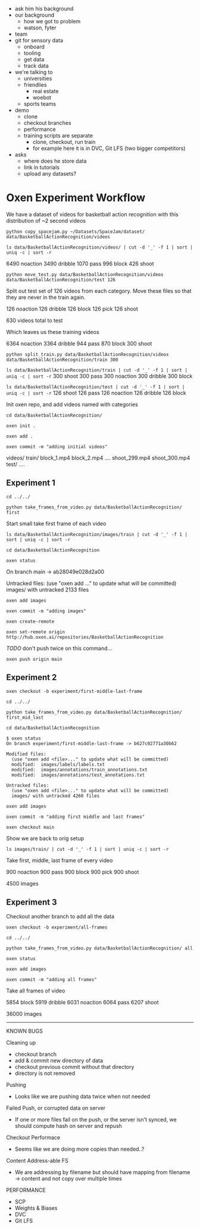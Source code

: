 
- ask him his background
- our background
    - how we got to problem
    - watson, fyter
- team
- git for sensory data
    - onboard
    - tooling
    - get data
    - track data
- we're talking to
    - universities
    - friendlies
        - real estate
        - woebot
    - sports teams
- demo
    - clone
    - checkout branches
    - performance
    - training scripts are separate
        - clone, checkout, run train
        - for example here it is in DVC, Git LFS (two bigger competitors)
- asks
    - where does he store data
    - link in tutorials
    - upload any datasets?


# Oxen Experiment Workflow

We have a dataset of videos for basketball action recognition with this distribution of ~2 second videos

`python copy_spacejam.py ~/Datasets/SpaceJam/dataset/ data/BasketballActionRecognition/videos`

`ls data/BasketballActionRecognition/videos/ | cut -d '_' -f 1 | sort | uniq -c | sort -r`

6490 noaction
3490 dribble
1070 pass
 996 block
 426 shoot

`python move_test.py data/BasketballActionRecognition/videos data/BasketballActionRecognition/test 126`

Split out test set of 126 videos from each category. Move these files so that they are never in the train again.

126 noaction
126 dribble
126 block
126 pick
126 shoot

630 videos total to test

Which leaves us these training videos

6364 noaction
3364 dribble
 944 pass
 870 block
 300 shoot

`python split_train.py data/BasketballActionRecognition/videos data/BasketballActionRecognition/train 300`

`ls data/BasketballActionRecognition/train | cut -d '_' -f 1 | sort | uniq -c | sort -r`
 300 shoot
 300 pass
 300 noaction
 300 dribble
 300 block

`ls data/BasketballActionRecognition/test | cut -d '_' -f 1 | sort | uniq -c | sort -r`
 126 shoot
 126 pass
 126 noaction
 126 dribble
 126 block

Init oxen repo, and add videos named with categories

`cd data/BasketballActionRecognition/`

`oxen init .`

`oxen add .`

`oxen commit -m "adding initial videos"`

videos/
    train/
        block_1.mp4
        block_2.mp4
        ....
        shoot_299.mp4
        shoot_300.mp4
    test/
        ....

## Experiment 1

`cd ../../`

`python take_frames_from_video.py data/BasketballActionRecognition/ first`

Start small take first frame of each video

`ls data/BasketballActionRecognition/images/train | cut -d '_' -f 1 | sort | uniq -c | sort -r`

`cd data/BasketballActionRecognition`

`oxen status`

On branch main -> ab28049e028d2a00

Untracked files:
  (use "oxen add <file>..." to update what will be committed)
  images/ with untracked 2133 files

`oxen add images`

`oxen commit -m "adding images"`

`oxen create-remote`

`oxen set-remote origin http://hub.oxen.ai/repositories/BasketballActionRecognition`

*TODO* don't push twice on this command...

`oxen push origin main`

## Experiment 2

`oxen checkout -b experiment/first-middle-last-frame`

`cd ../../`

`python take_frames_from_video.py data/BasketballActionRecognition/ first_mid_last`

`cd data/BasketballActionRecognition`

```
$ oxen status
On branch experiment/first-middle-last-frame -> b627c02771a30b62

Modified files:
  (use "oxen add <file>..." to update what will be committed)
  modified:  images/labels/labels.txt
  modified:  images/annotations/train_annotations.txt
  modified:  images/annotations/test_annotations.txt

Untracked files:
  (use "oxen add <file>..." to update what will be committed)
  images/ with untracked 4260 files
```

`oxen add images`

`oxen commit -m "adding first middle and last frames"`

`oxen checkout main`

Show we are back to orig setup

`ls images/train/ | cut -d '_' -f 1 | sort | uniq -c | sort -r`

Take first, middle, last frame of every video

900 noaction
900 pass
900 block
900 pick
900 shoot

4500 images

## Experiment 3

Checkout another branch to add all the data

`oxen checkout -b experiment/all-frames`

`cd ../../`

`python take_frames_from_video.py data/BasketballActionRecognition/ all`

`oxen status`

`oxen add images`

`oxen commit -m "adding all frames"`

Take all frames of video

5854 block
5919 dribble
6031 noaction
6064 pass
6207 shoot

36000 images


-------------------------

KNOWN BUGS

Cleaning up
- checkout branch
- add & commit new directory of data
- checkout previous commit without that directory
- directory is not removed

Pushing
- Looks like we are pushing data twice when not needed

Failed Push, or corrupted data on server
- If one or more files fail on the push, or the server isn't synced, we should compute hash on server and repush

Checkout Performace
- Seems like we are doing more copies than needed..?

Content Address-able FS
- We are addressing by filename but should have mapping from filename -> content and not copy over multiple times

PERFORMANCE

- SCP
- Weights & Biases
- DVC
- Git LFS

